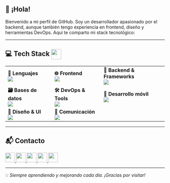 ## 👋 ¡Hola!

Bienvenido a mi perfil de GitHub. Soy un desarrollador apasionado por el backend, aunque también tengo experiencia en frontend, diseño y herramientas DevOps. Aquí te comparto mi stack tecnológico:

---

## 💻 Tech Stack <img src="https://media2.giphy.com/media/QssGEmpkyEOhBCb7e1/giphy.gif" width="32px" align="center" />
<table>
  <tr>
    <td>
      <strong>🧠 Lenguajes</strong><br/>
      <img src="https://skillicons.dev/icons?i=py,dart,js" />
    </td>
    <td>
      <strong>🌐 Frontend</strong><br/>
      <img src="https://skillicons.dev/icons?i=html,css,bootstrap" />
    </td>
    <td>
      <strong>🔧 Backend & Frameworks</strong><br/>
      <img src="https://skillicons.dev/icons?i=django" />
    </td>
  </tr>
  <tr>
    <td>
      <strong>🗃️ Bases de datos</strong><br/>
      <img src="https://skillicons.dev/icons?i=mysql,postgres,mongodb" />
    </td>
    <td>
      <strong>🛠️ DevOps & Tools</strong><br/>
      <img src="https://skillicons.dev/icons?i=git,github,docker,postman,linux,windows" />
    </td>
    <td>
      <strong>📱 Desarrollo móvil</strong><br/>
      <img src="https://skillicons.dev/icons?i=flutter" />
    </td>
  </tr>
  <tr>
    <td>
      <strong>🎨 Diseño & UI</strong><br/>
      <img src="https://skillicons.dev/icons?i=figma" />
    </td>
    <td>
      <strong>💬 Comunicación</strong><br/>
      <img src="https://skillicons.dev/icons?i=discord,gmail" />
    </td>
    <td></td>
  </tr>
</table>

---

## 📬 Contacto

<p align="L">
  <a href="https://www.linkedin.com/in/tu-usuario-linkedin/" target="_blank">
    <img src="https://img.shields.io/badge/linkedin-%230077B5.svg?style=for-the-badge&logo=linkedin&logoColor=white" height="30"/>
  </a>
  <a href="mailto:tu.email@gmail.com" target="_blank">
    <img src="https://img.shields.io/badge/gmail-EA4335.svg?style=for-the-badge&logo=gmail&logoColor=white" height="30"/>
  </a>
  <a href="https://wa.me/tu-numero" target="_blank">
    <img src="https://img.shields.io/badge/whatsapp-25D366.svg?style=for-the-badge&logo=whatsapp&logoColor=white" height="30"/>
  </a>
  <a href="https://instagram.com/tu-usuario" target="_blank">
    <img src="https://img.shields.io/badge/instagram-%23E4405F.svg?style=for-the-badge&logo=instagram&logoColor=white" height="30"/>
  </a>
  <a href="https://facebook.com/tu-usuario" target="_blank">
    <img src="https://img.shields.io/badge/facebook-1877F2.svg?style=for-the-badge&logo=facebook&logoColor=white" height="30"/>
  </a>
</p>

---

💡 *Siempre aprendiendo y mejorando cada día. ¡Gracias por visitar!*
